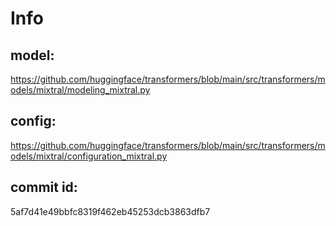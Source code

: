 # Info

## model:
https://github.com/huggingface/transformers/blob/main/src/transformers/models/mixtral/modeling_mixtral.py

## config:
https://github.com/huggingface/transformers/blob/main/src/transformers/models/mixtral/configuration_mixtral.py

## commit id:
5af7d41e49bbfc8319f462eb45253dcb3863dfb7
